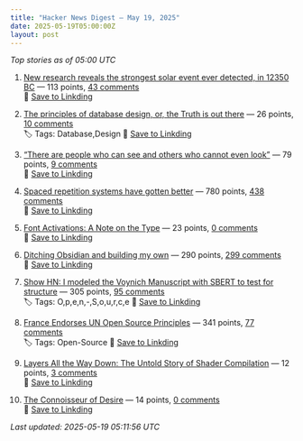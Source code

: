 ```yaml
---
title: "Hacker News Digest – May 19, 2025"
date: 2025-05-19T05:00:00Z
layout: post
---
```


*Top stories as of 05:00 UTC*

1. [New research reveals the strongest solar event ever detected, in 12350 BC](https://phys.org/news/2025-05-reveals-strongest-solar-event-bc.html) — 113 points, [43 comments](https://news.ycombinator.com/item?id=43995067)  
   🔗 [Save to Linkding](https://bookmark.syazarilasyraf.com/bookmarks/new?url=https%3A%2F%2Fphys.org%2Fnews%2F2025-05-reveals-strongest-solar-event-bc.html&title=New%20research%20reveals%20the%20strongest%20solar%20event%20ever%20detected%2C%20in%2012350%20BC&tags=)

2. [The principles of database design, or, the Truth is out there](https://ebellani.github.io/blog/2025/the-principles-of-database-design-or-the-truth-is-out-there/) — 26 points, [10 comments](https://news.ycombinator.com/item?id=44026201)  
   🏷️ Tags: Database,Design
   🔗 [Save to Linkding](https://bookmark.syazarilasyraf.com/bookmarks/new?url=https%3A%2F%2Febellani.github.io%2Fblog%2F2025%2Fthe-principles-of-database-design-or-the-truth-is-out-there%2F&title=The%20principles%20of%20database%20design%2C%20or%2C%20the%20Truth%20is%20out%20there&tags=Database,Design)

3. [“There are people who can see and others who cannot even look”](https://worldhistory.substack.com/p/there-are-people-who-can-see-and) — 79 points, [9 comments](https://news.ycombinator.com/item?id=44025439)  
   🔗 [Save to Linkding](https://bookmark.syazarilasyraf.com/bookmarks/new?url=https%3A%2F%2Fworldhistory.substack.com%2Fp%2Fthere-are-people-who-can-see-and&title=%E2%80%9CThere%20are%20people%20who%20can%20see%20and%20others%20who%20cannot%20even%20look%E2%80%9D&tags=)

4. [Spaced repetition systems have gotten better](https://domenic.me/fsrs/) — 780 points, [438 comments](https://news.ycombinator.com/item?id=44020591)  
   🔗 [Save to Linkding](https://bookmark.syazarilasyraf.com/bookmarks/new?url=https%3A%2F%2Fdomenic.me%2Ffsrs%2F&title=Spaced%20repetition%20systems%20have%20gotten%20better&tags=)

5. [Font Activations: A Note on the Type](https://robhorning.substack.com/p/font-activations) — 23 points, [0 comments](https://news.ycombinator.com/item?id=44010096)  
   🔗 [Save to Linkding](https://bookmark.syazarilasyraf.com/bookmarks/new?url=https%3A%2F%2Frobhorning.substack.com%2Fp%2Ffont-activations&title=Font%20Activations%3A%20A%20Note%20on%20the%20Type&tags=)

6. [Ditching Obsidian and building my own](https://amberwilliams.io/blogs/building-my-own-pkms) — 290 points, [299 comments](https://news.ycombinator.com/item?id=44022448)  
   🔗 [Save to Linkding](https://bookmark.syazarilasyraf.com/bookmarks/new?url=https%3A%2F%2Famberwilliams.io%2Fblogs%2Fbuilding-my-own-pkms&title=Ditching%20Obsidian%20and%20building%20my%20own&tags=)

7. [Show HN: I modeled the Voynich Manuscript with SBERT to test for structure](https://github.com/brianmg/voynich-nlp-analysis) — 305 points, [95 comments](https://news.ycombinator.com/item?id=44022353)  
   🏷️ Tags: O,p,e,n,-,S,o,u,r,c,e
   🔗 [Save to Linkding](https://bookmark.syazarilasyraf.com/bookmarks/new?url=https%3A%2F%2Fgithub.com%2Fbrianmg%2Fvoynich-nlp-analysis&title=Show%20HN%3A%20I%20modeled%20the%20Voynich%20Manuscript%20with%20SBERT%20to%20test%20for%20structure&tags=O,p,e,n,-,S,o,u,r,c,e)

8. [France Endorses UN Open Source Principles](https://social.numerique.gouv.fr/@codegouvfr/114529954373492878) — 341 points, [77 comments](https://news.ycombinator.com/item?id=44024759)  
   🏷️ Tags: Open-Source
   🔗 [Save to Linkding](https://bookmark.syazarilasyraf.com/bookmarks/new?url=https%3A%2F%2Fsocial.numerique.gouv.fr%2F%40codegouvfr%2F114529954373492878&title=France%20Endorses%20UN%20Open%20Source%20Principles&tags=Open-Source)

9. [Layers All the Way Down: The Untold Story of Shader Compilation](https://moonside.games/posts/layers-all-the-way-down/) — 12 points, [3 comments](https://news.ycombinator.com/item?id=44026170)  
   🔗 [Save to Linkding](https://bookmark.syazarilasyraf.com/bookmarks/new?url=https%3A%2F%2Fmoonside.games%2Fposts%2Flayers-all-the-way-down%2F&title=Layers%20All%20the%20Way%20Down%3A%20The%20Untold%20Story%20of%20Shader%20Compilation&tags=)

10. [The Connoisseur of Desire](https://www.nybooks.com/articles/2025/05/29/the-connoisseur-of-desire-the-annotated-great-gatsby/) — 14 points, [0 comments](https://news.ycombinator.com/item?id=44010684)  
   🔗 [Save to Linkding](https://bookmark.syazarilasyraf.com/bookmarks/new?url=https%3A%2F%2Fwww.nybooks.com%2Farticles%2F2025%2F05%2F29%2Fthe-connoisseur-of-desire-the-annotated-great-gatsby%2F&title=The%20Connoisseur%20of%20Desire&tags=)


_Last updated: 2025-05-19 05:11:56 UTC_
